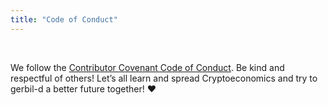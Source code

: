 ```yaml
---
title: "Code of Conduct"
---
```


<br />

We follow the [Contributor Covenant Code of Conduct](https://www.contributor-covenant.org/version/1/4/code-of-conduct). Be kind and respectful of others! Let’s all learn and spread Cryptoeconomics and try to gerbil-d a better future together! :heart:

<br />
